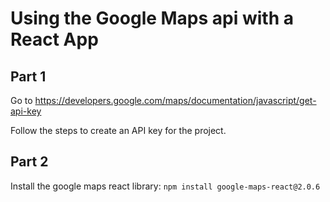 # Using the Google Maps api with a React App

## Part 1

Go to https://developers.google.com/maps/documentation/javascript/get-api-key

Follow the steps to create an API key for the project.

## Part 2

Install the google maps react library: `npm install google-maps-react@2.0.6`


